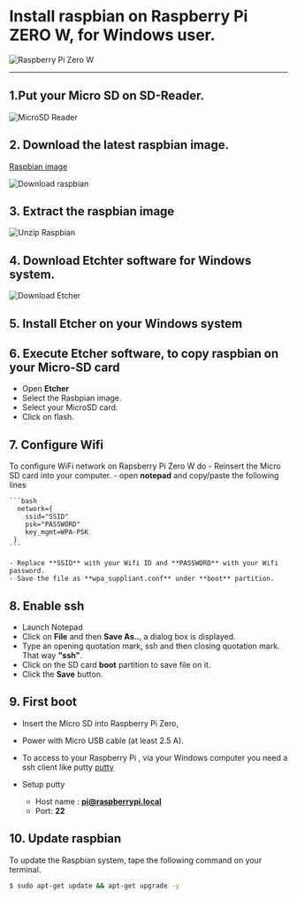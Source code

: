 # Install raspbian on Raspberry Pi ZERO W, for Windows user.
![Raspberry Pi Zero W](https://github.com/opendevices/iot.apps/doc/img/raspberry-pi-zero-w.jpg)

---

## 1.Put your Micro SD on SD-Reader.

![MicroSD Reader](https://github.com/opendevices/iot.apps/doc/img/sd-card-reader.jpg)


## 2. Download the latest raspbian image.

[Raspbian image](https://www.raspberrypi.org/downloads/raspbian/)

![Download raspbian](https://github.com/opendevices/iot.apps/doc/img/Download-Raspbian.png)

## 3. Extract the raspbian image

![Unzip Raspbian](https://github.com/opendevices/iot.apps/doc/img/)


## 4. Download Etchter software for Windows system.

![Download Etcher](https://github.com/opendevices/iot.apps/doc/img/Download-Etcher.png)

## 5. Install Etcher on your Windows system

## 6. Execute Etcher software, to copy raspbian on your Micro-SD card
  - Open **Etcher**
  - Select the Rasbpian  image.
  - Select your MicroSD card.
  - Click on flash.


## 7. Configure Wifi
  To configure WiFi network on Rapsberry Pi Zero W do
 	- Reinsert the Micro SD card into your  computer.
	- open **notepad** and copy/paste the following lines

	```bash
	  network={
		ssid="SSID"
		psk="PASSWORD"
		key_mgmt=WPA-PSK
	 }
	```

	- Replace **SSID** with your Wifi ID and **PASSWORD** with your Wifi password.
	- Save the file as **wpa_suppliant.conf** under **boot** partition.

## 8. Enable ssh

 - Launch Notepad
 - Click on **File** and then **Save As..**, a dialog box is displayed.
 - Type an opening quotation mark, ssh and then closing quotation mark. That way **"ssh"**.    
 - Click on the SD card **boot** partition to save file on it.
 - Click the **Save** button.

## 9. First boot

- Insert the Micro SD into Raspberry Pi Zero,
- Power with Micro USB cable (at least 2.5 A).

- To access to your Raspberry Pi , via your Windows computer you need a ssh client
  like putty [putty](https://www.chiark.greenend.org.uk/~sgtatham/putty/latest.html)
- Setup putty
  * Host name : **pi@raspberrypi.local**
  * Port: **22**


## 10. Update raspbian
 To update the Raspbian system, tape the following command on your terminal.

 ```bash
 $ sudo apt-get update && apt-get upgrade -y
 ```
